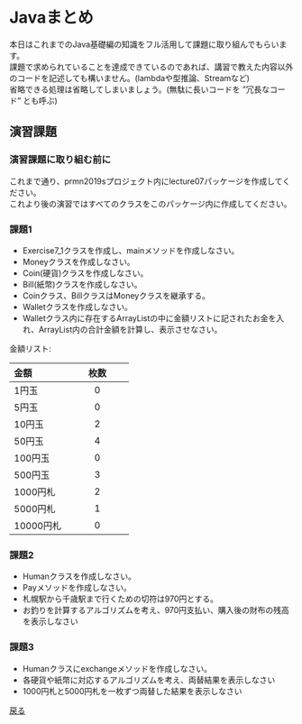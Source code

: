 # Javaまとめ

本日はこれまでのJava基礎編の知識をフル活用して課題に取り組んでもらいます。  
課題で求められていることを達成できているのであれば、講習で教えた内容以外のコードを記述しても構いません。(lambdaや型推論、Streamなど)  
省略できる処理は省略してしまいましょう。(無駄に長いコードを ”冗長なコード” とも呼ぶ)  


## 演習課題

### 演習課題に取り組む前に

これまで通り、prmn2019sプロジェクト内にlecture07パッケージを作成してください。  
これより後の演習ではすべてのクラスをこのパッケージ内に作成してください。  

### 課題1

* Exercise7_1クラスを作成し、mainメソッドを作成しなさい。
* Moneyクラスを作成しなさい。 
* Coin(硬貨)クラスを作成しなさい。
* Bill(紙幣)クラスを作成しなさい。
* Coinクラス、BillクラスはMoneyクラスを継承する。
* Walletクラスを作成しなさい。
* Walletクラス内に存在するArrayListの中に金額リストに記されたお金を入れ、ArrayList内の合計金額を計算し、表示させなさい。  

金額リスト:

|金額|枚数　　　　|
|:-------|:------:|
|1円玉|0|
|5円玉|0|
|10円玉|2|
|50円玉|4|
|100円玉|0|
|500円玉|3|
|1000円札|2|
|5000円札|1|
|10000円札|0|

### 課題2

* Humanクラスを作成しなさい。
* Payメソッドを作成しなさい。
* 札幌駅から千歳駅まで行くための切符は970円とする。
* お釣りを計算するアルゴリズムを考え、970円支払い、購入後の財布の残高を表示しなさい

### 課題3

* Humanクラスにexchangeメソッドを作成しなさい。
* 各硬貨や紙幣に対応するアルゴリズムを考え、両替結果を表示しなさい
* 1000円札と5000円札を一枚ずつ両替した結果を表示しなさい

[戻る](../README.md)

